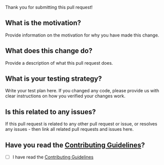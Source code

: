 Thank you for submitting this pull request!

## What is the motivation?

Provide information on the motivation for why you have made this change.

## What does this change do?

Provide a description of what this pull request does.

## What is your testing strategy?

Write your test plan here. If you changed any code, please provide us with clear instructions on how you verified your changes work.

## Is this related to any issues?

If this pull request is related to any other pull request or issue, or resolves any issues - then link all related pull requests and issues here.

## Have you read the [Contributing Guidelines](https://github.com/datadiver-cloud/datadiver/blob/main/CONTRIBUTING.md)?

- [ ] I have read the [Contributing Guidelines](https://github.com/datadiver-cloud/datadiver/blob/main/CONTRIBUTING.md)
